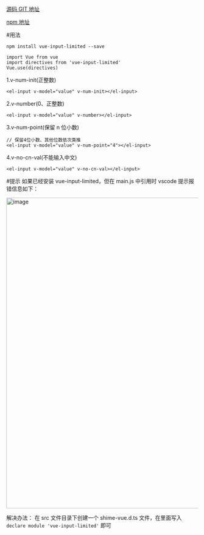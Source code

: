 [源码 GIT 地址](https://github.com/MissSharonLi/vue-input-limited)

[npm 地址](https://www.npmjs.com/package/vue-input-limited)

#用法

`npm install vue-input-limited --save`

```
import Vue from vue
import directives from 'vue-input-limited'
Vue.use(directives)
```

1.v-num-init(正整数)

```
<el-input v-model="value" v-num-init></el-input>
```

2.v-number(0、正整数)

```
<el-input v-model="value" v-number></el-input>
```

3.v-num-point(保留 n 位小数)

```
// 保留4位小数、其他位数依次类推
<el-input v-model="value" v-num-point="4"></el-input>

```

4.v-no-cn-val(不能输入中文)

```
<el-input v-model="value" v-no-cn-val></el-input>

```

#提示
如果已经安装 vue-input-limited，但在 main.js 中引用时 vscode 提示报错信息如下：

<img width="814" alt="image" src="https://user-images.githubusercontent.com/41463466/175257481-8cf3141e-0fa8-41ff-a95c-a143b50efd35.png">

解决办法：
在 src 文件目录下创建一个 shime-vue.d.ts 文件，在里面写入`declare module 'vue-input-limited'` 即可

